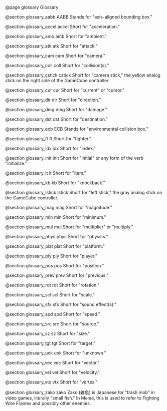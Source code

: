 @page glossary Glossary

@section glossary_aabb AABB
Stands for "axis-aligned bounding box."

@section glossary_accel accel
Short for "acceleration."

@section glossary_amb amb
Short for "ambient."

@section glossary_atk atk
Short for "attack."

@section glossary_cam cam
Short for "camera."

@section glossary_coll coll
Short for "collision(s)."

@section glossary_cstick cstick
Short for "camera stick," the yellow analog stick on the right side of the
GameCube controller.

@section glossary_cur cur
Short for "current" or "cursor."

@section glossary_dir dir
Short for "direction."

@section glossary_dmg dmg
Short for "damage."

@section glossary_dst dst
Short for "destination."

@section glossary_ecb ECB
Stands for "environmental collision box."

@section glossary_ft ft
Short for "fighter."

@section glossary_idx idx
Short for "index."

@section glossary_init init
Short for "initial" or any form of the verb "initialize."

@section glossary_it it
Short for "item."

@section glossary_kb kb
Short for "knockback."

@section glossary_lstick lstick
Short for "left stick," the gray analog stick on the GameCube controller.

@section glossary_mag mag
Short for "magnitude."

@section glossary_min min
Short for "minimum."

@section glossary_mul mul
Short for "multiplier" or "multiply."

@section glossary_phys phys
Short for "physics."

@section glossary_plat plat
Short for "platform."

@section glossary_ply ply
Short for "player."

@section glossary_pos pos
Short for "position."

@section glossary_prev prev
Short for "previous."

@section glossary_rot rot
Short for "rotation."

@section glossary_scl scl
Short for "scale."

@section glossary_sfx sfx
Short for "sound effect(s)."

@section glossary_spd spd
Short for "speed."

@section glossary_src src
Short for "source."

@section glossary_sz sz
Short for "size."

@section glossary_tgt tgt
Short for "target."

@section glossary_unk unk
Short for "unknown."

@section glossary_vec vec
Short for "vector."

@section glossary_vel vel
Short for "velocity."

@section glossary_vtx vtx
Short for "vertex."

@section glossary_zako zako
Zako (雑魚) is Japanese for "trash mob" in video games, literally "small fish."
In Melee, this is used to refer to Fighting Wire Frames and possibly other
enemies.
